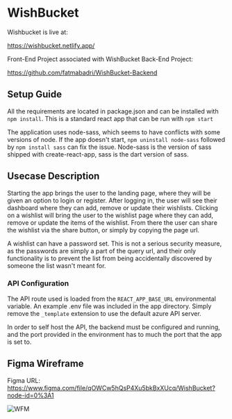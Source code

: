 # WishBucket

Wishbucket is live at:

https://wishbucket.netlify.app/

Front-End Project associated with WishBucket Back-End Project:  

https://github.com/fatmabadri/WishBucket-Backend

## Setup Guide
All the requirements are located in package.json and can be installed with `npm install`. This is a standard react app that can be run with `npm start`

The application uses node-sass, which seems to have conflicts with some versions of node. If the app doesn't start, `npm uninstall node-sass` followed by `npm install sass` can fix the issue. Node-sass is the version of sass shipped with create-react-app, sass is the dart version of sass.

## Usecase Description

Starting the app brings the user to the landing page, where they will be given an option to login or register. After logging in, the user will  see their dashboard where they can add, remove or update their wishlists. Clicking on a wishlist will bring the user to the wishlist page where they can add, remove or update the items of the wishlist. From there the user can share the wishlist via the share button, or simply by copying the page url.

A wishlist can have a password set. This is not a serious security measure, as the passwords are simply a part of the query url, and their only functionality is to prevent the list from being accidentally discovered by someone the list wasn't meant for.

### API Configuration

The API route used is loaded from the `REACT_APP_BASE_URL` environmental variable. An example .env file was included in the app directory. Simply remove the `_template` extension to use the default azure API server.

In order to self host the API, the backend must be configured and running, and the port provided in the environment has to much the port that the app is set to.

## Figma Wireframe

Figma URL: https://www.figma.com/file/qOWCw5hQsP4Xu5bkBxXUcq/WishBucket?node-id=0%3A1

![WFM](https://i.imgur.com/KQBOscC.jpg)
